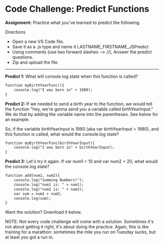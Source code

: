 # Code Challenge: Predict Functions

**Assignment:** Practice what you've learned to predict the following. 

Directions

- Open a new VS Code file.
- Save it as a .js type and name it LASTNAME_FIRSTNAME_JSPredict
- Using comments (use two forward slashes --> //), Answer the predict questions. 
- Zip and upload the file. 
<hr>

**Predict 1:** What will console.log state when this function is called?

```md
function myBirthYearFunc(){
    console.log("I was born in" + 1980);
}
````

**Predict 2:** If we needed to send a birth year to the function, we would tell the function "hey, we're gonna send you a variable called birthYearInput." We do that by adding the variable name into the parentheses. See below for an example. 

So, if the variable birthYearInput is 1980 (aka var birthYearInput = 1980), and this function is called, what would the console.log state?

```md
function myBirthYearFunc(birthYearInput){
    console.log("I was born in" + birthYearInput);
}
````

**Predict 3:** Let's try it again. If var num1 = 10 and var num2 = 20, what would the console.log state?

```md
function add(num1, num2){
    console.log("Summing Numbers!");
    console.log("num1 is: " + num1);
    console.log("num2 is: " + num2);
    var sum = num1 + num2;
    console.log(sum);
}
````

Want the solution? Download it below. 

NOTE: Not every code challenge will come with a solution. Sometimes it's not about getting it right, it's about doing the practice. Again, this is like training for a marathon: sometimes the mile you run on Tuesday sucks, but at least you got a run in. 